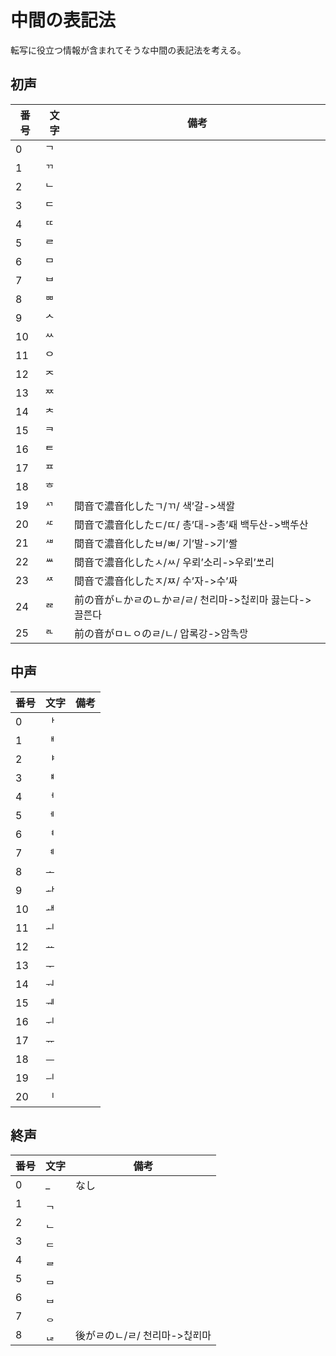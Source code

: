 # 中間の表記法

転写に役立つ情報が含まれてそうな中間の表記法を考える。

## 初声

|番号|文字|備考|
|---|---|---|
| 0|ᄀ||
| 1|ᄁ||
| 2|ᄂ||
| 3|ᄃ||
| 4|ᄄ||
| 5|ᄅ||
| 6|ᄆ||
| 7|ᄇ||
| 8|ᄈ||
| 9|ᄉ||
|10|ᄊ||
|11|ᄋ||
|12|ᄌ||
|13|ᄍ||
|14|ᄎ||
|15|ᄏ||
|16|ᄐ||
|17|ᄑ||
|18|ᄒ||
|19|ᄭ|間音で濃音化したㄱ/ㄲ/ 색’갈->색ᄭᅡᆯ |
|20|ᄯ|間音で濃音化したㄷ/ㄸ/ 총’대->총’ᄯᅢ 백두산->백ᄯᅮ산 |
|21|ᄲ|間音で濃音化したㅂ/ㅃ/ 기’발->기’ᄲᅡᆯ |
|22|ᄴ|間音で濃音化したㅅ/ㅆ/ 우뢰’소리->우뢰’ᄴᅩ리 |
|23|ᄶ|間音で濃音化したㅈ/ㅉ/ 수’자->수’ᄶᅡ |
|24|ᄙ|前の音がㄴかㄹのㄴかㄹ/ㄹ/ 천리마->처ퟋᄙᅵ마 끓는다->끌ᄙᅳᆫ다|
|25|ᄘ|前の音がㅁㄴㅇのㄹ/ㄴ/ 압록강->암ᄘᅩᆨᄭᅡᆼ  |


## 中声
|番号|文字|備考|
|---|---|---|
| 0|ᅡ||
| 1|ᅢ||
| 2|ᅣ||
| 3|ᅤ||
| 4|ᅥ||
| 5|ᅦ||
| 6|ᅧ||
| 7|ᅨ||
| 8|ᅩ||
| 9|ᅪ||
|10|ᅫ||
|11|ᅬ||
|12|ᅭ||
|13|ᅮ||
|14|ᅯ||
|15|ᅰ||
|16|ᅱ||
|17|ᅲ||
|18|ᅳ||
|19|ᅴ||
|20|ᅵ||

## 終声
|番号|文字|備考|
|---|---|---|
| 0|_|なし|
| 1|ᆨ||
| 2|ᆫ||
| 3|ᆮ||
| 4|ᆯ||
| 5|ᆷ||
| 6|ᆸ||
| 7|ᆼ||
| 8|ퟋ|後がㄹのㄴ/ㄹ/ 천리마->처ퟋᄙᅵ마|